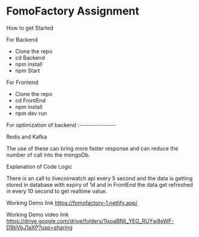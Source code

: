 
# FomoFactory Assignment

How to get Started

For Backend 
 * Clone the repo 
 * cd Backend
 * npm install
 * npm Start

For Frontend
 * Clone the repo
 * cd FrontEnd
 * npm install
 * npm dev run 

For optimization of backend :---------------

 Redis and Kafka

 The use of these can bring more faster response and can reduce the number of call into the mongoDb.

Explanation of Code Logic

There is an call to livecoinwatch api every 5 second and the data is getting stored in database with expiry of 1d and in FrontEnd the data get refreshed in every 10 second to get realtime value.


Working Demo link 
https://fomofactory-1.netlify.app/

Working Demo video link
https://drive.google.com/drive/folders/1IxoaBNll_YEG_RUYw8eWF-D9bVbJ1aXP?usp=sharing
